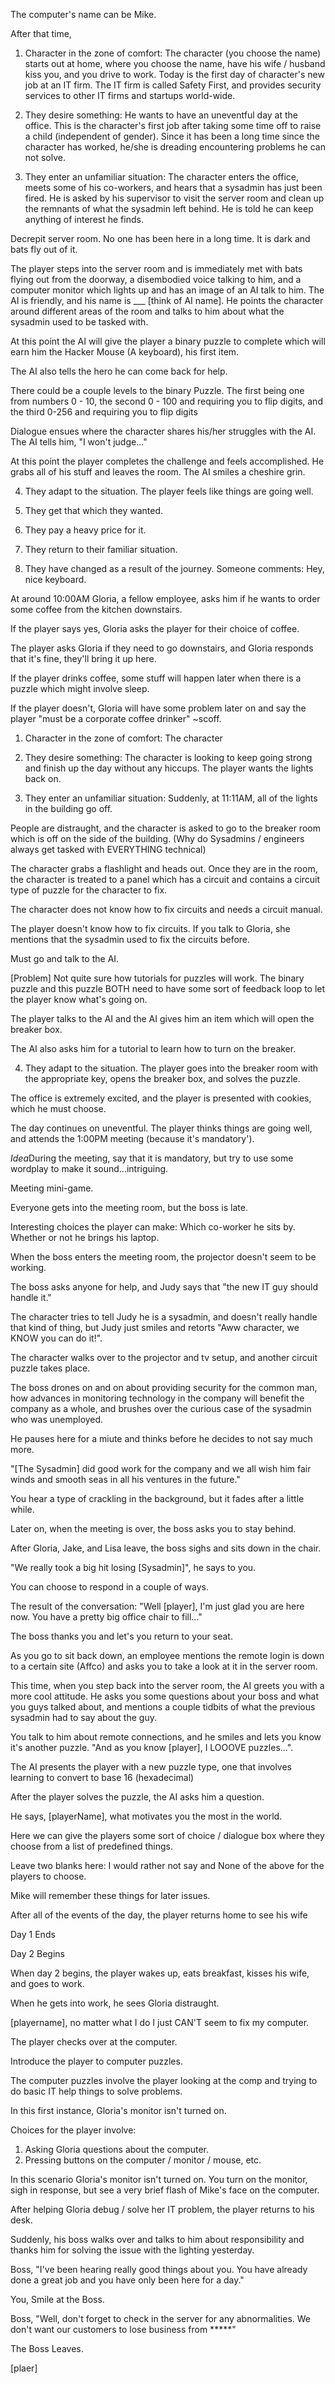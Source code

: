 The computer's name can be Mike.

After that time, 

1. Character in the zone of comfort: The character (you choose the name) starts out at home, where you choose the name, have his wife / husband kiss you, and you drive to work.
Today is the first day of character's new job at an IT firm.  The IT firm is called Safety First, and provides security services to other IT firms and startups world-wide.

2. They desire something: He wants to have an uneventful day at the office.  This is the character's first job after taking some time off to raise a child (independent of gender).  Since it has been a long time since the character has worked, he/she is dreading encountering problems he can not solve.

3. They enter an unfamiliar situation: The character enters the office, meets some of his co-workers, and hears that a sysadmin has just been fired.  He is asked by his supervisor to visit the server room and clean up the remnants of what the sysadmin left behind.  He is told he can keep anything of interest he finds.

Decrepit server room.  No one has been here in a long time. It is dark and bats fly out of it.

The player steps into the server room and is immediately met with bats flying out from the doorway, a disembodied voice talking to him, and a computer monitor which lights up and has an image of an AI talk to him.  The AI is friendly, and his name is ___ [think of AI name].  He points the character around different areas of the room and talks to him about
what the sysadmin used to be tasked with.

At this point the AI will give the player a binary puzzle to complete which will earn him the Hacker Mouse (A keyboard), his first item.

The AI also tells the hero he can come back for help.  

There could be a couple levels to the binary Puzzle.  The first being one from numbers 0 - 10, the second 0 - 100 and requiring you to flip digits, and the third 0-256 and requiring you to flip digits

Dialogue ensues where the character shares his/her struggles with the AI.  The AI tells him, "I won't judge..."

At this point the player completes the challenge and feels accomplished.  He grabs all of his stuff and leaves the room.  The AI smiles a cheshire grin.

4. They adapt to the situation. The player feels like things are going well.  

5. They get that which they wanted.
6. They pay a heavy price for it.

7. They return to their familiar situation.

8. They have changed as a result of the journey.
Someone comments: Hey, nice keyboard.

At around 10:00AM Gloria, a fellow employee, asks him if he wants to order some coffee from the kitchen downstairs.  

If the player says yes, Gloria asks the player for their choice of coffee.

The player asks Gloria if they need to go downstairs, and Gloria responds that it's fine, they'll bring it up here.

If the player drinks coffee, some stuff will happen later when there is a puzzle which might involve sleep.

If the player doesn't, Gloria will have some problem later on and say the player "must be a corporate coffee drinker" ~scoff.

1. Character in the zone of comfort: The character 

2. They desire something: The character is looking to keep going strong and finish up the day without any hiccups. The player wants the lights back on.

3. They enter an unfamiliar situation: Suddenly, at 11:11AM, all of the lights in the building go off.

People are distraught, and the character is asked to go to the breaker room which is off on the side of the building. (Why do Sysadmins / engineers always get tasked with EVERYTHING technical)

The character grabs a flashlight and heads out.  Once they are in the room, the character is treated to a panel which has a circuit and contains a circuit type of puzzle for the character to fix.

The character does not know how to fix circuits and needs a circuit manual.

The player doesn't know how to fix circuits.  If you talk to Gloria, she mentions that the sysadmin used to fix the circuits before.

Must go and talk to the AI.

[Problem] Not quite sure how tutorials for puzzles will work. The binary puzzle and this puzzle BOTH need to have some sort of feedback loop to let the player know what's going on.

The player talks to the AI and the AI gives him an item which will open the breaker box.

The AI also asks him for a tutorial to learn how to turn on the breaker.

4. They adapt to the situation. 
The player goes into the breaker room with the appropriate key, opens the breaker box, and solves the puzzle.

The office is extremely excited, and the player is presented with cookies, which he must choose.

The day continues on uneventful.  The player thinks things are going well, and attends the 1:00PM meeting (because it's mandatory').

*Idea*During the meeting, say that it is mandatory, but try to use some wordplay to make it sound...intriguing.

Meeting mini-game.

Everyone gets into the meeting room, but the boss is late.

Interesting choices the player can make:
Which co-worker he sits by.
Whether or not he brings his laptop.

When the boss enters the meeting room, the projector doesn't seem to be working.

The boss asks anyone for help, and Judy says that "the new IT guy should handle it."

The character tries to tell Judy he is a sysadmin, and doesn't really handle that kind of thing, but Judy just smiles and retorts "Aww character, we KNOW you can do it!".

The character walks over to the projector and tv setup, and another circuit puzzle takes place.

The boss drones on and on about providing security for the common man, how advances in monitoring technology in the company will benefit the company as a whole, and brushes over the curious case of the sysadmin who was unemployed.

He pauses here for a miute and thinks before he decides to not say much more.

"[The Sysadmin] did good work for the company and we all wish him fair winds and smooth seas in all his ventures in the future."

You hear a type of crackling in the background, but it fades after a little while.

Later on, when the meeting is over, the boss asks you to stay behind.

After Gloria, Jake, and Lisa leave, the boss sighs and sits down in the chair.

"We really took a big hit losing [Sysadmin]", he says to you.

You can choose to respond in a couple of ways.

The result of the conversation:
"Well [player], I'm just glad you are here now.  You have a pretty big office chair to fill..."

The boss thanks you and let's you return to your seat.

As you go to sit back down, an employee mentions the remote login is down to a certain site (Affco) and asks you to take a look at it in the server room.

This time, when you step back into the server room, the AI greets you with a more cool attitude.  He asks you some questions about your boss and what you guys talked about, and mentions a couple tidbits of what the previous sysadmin had to say about the guy.

You talk to him about remote connections, and he smiles and lets you know it's another puzzle. "And as you know [player], I LOOOVE puzzles...".

The AI presents the player with a new puzzle type, one that involves learning to convert to base 16 (hexadecimal)

After the player solves the puzzle, the AI asks him a question.

He says, [playerName], what motivates you the most in the world.

Here we can give the players some sort of choice / dialogue box where they choose from a list of predefined things.

Leave two blanks here: I would rather not say and None of the above for the players to choose.

Mike will remember these things for later issues.

After all of the events of the day, the player returns home to see his wife

Day 1 Ends

Day 2 Begins

When day 2 begins, the player wakes up, eats breakfast, kisses his wife, and goes to work.

When he gets into work, he sees Gloria distraught.

[playername], no matter what I do I just CAN'T seem to fix my computer.

The player checks over at the computer.

Introduce the player to computer puzzles.

The computer puzzles involve the player looking at the comp and trying to do basic IT help things to solve problems.

In this first instance, Gloria's monitor isn't turned on.

Choices for the player involve:
1. Asking Gloria questions about the computer.
2. Pressing buttons on the computer / monitor / mouse, etc.

In this scenario Gloria's monitor isn't turned on.  You turn on the monitor, sigh in response, but see a very brief flash of Mike's face on the computer.

After helping Gloria debug / solve her IT problem, the player returns to his desk.

Suddenly, his boss walks over and talks to him about responsibility and thanks him for solving the issue with the lighting yesterday.

Boss, "I've been hearing really good things about you.  You have already done a great job and you have only been here for a day."

You, Smile at the Boss.

Boss, "Well, don't forget to check in the server for any abnormalities.  We don't want our customers to lose business from *****"

The Boss Leaves.

[plaer]
